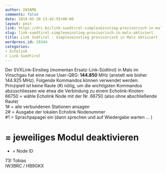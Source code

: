 ```yaml
---
author: IW3AMQ
comments: false
date: 2019-05-30 13:42:55+00:00
layout: post
link: https://drc.bz/link-suedtirol-simplexeinstieg-provisorisch-in-mals-aktiviert/
slug: link-suedtirol-simplexeinstieg-provisorisch-in-mals-aktiviert
title: Link Südtirol - Simplexeinstieg provisorisch in Mals aktiviert
wordpress_id: 18344
categories:
- Echolink
- Link Suedtirol
---
```





Der SVXLink-Einstieg (momentan Ersatz-Link-Südtirol) in Mals im Vinschgau hat eine neue User-QRG: **144.850** MHz (anstatt wie bisher 144.925 MHz). Folgende Kommandos können verwendet werden:   
Prinzipiell ist keine Raute (#) nötig, um die wichtigsten Kommandos abzuschliessen wie etwa die Verbindung zu einem Echolink-Knoten:   
66750 = wähle Echolink Node mit der Nr. 66750 (also ohne abschließende Raute)   
1# = alle verbundenen Stationen ansagen   
2# = Ausgabe der lokalen Echolink Nodenummer    
#1 = Sprachpapagei ein (dann sprechen und auf Wiedergabe warten … )  
# = jeweiliges Modul deaktivieren    
* = Node ID







73! Tobias  
IW3BRC / HB9GKX



